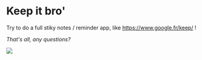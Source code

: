 # Keep it bro'

Try to do a full stiky notes / reminder app, like https://www.google.fr/keep/ !

_That's all, any questions?_

![](https://leankit.com/learn/wp-content/uploads/2015/12/kanban_guide_print_KPO_bleed_board2-1024x517.jpg)
